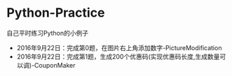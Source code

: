 # Python-Practice
自己平时练习Python的小例子
* 2016年9月22日：完成第0题，在图片右上角添加数字-PictureModification
* 2016年9月22日：完成第1题，生成200个优惠码(实现优惠码长度,生成数量可以调)-CouponMaker